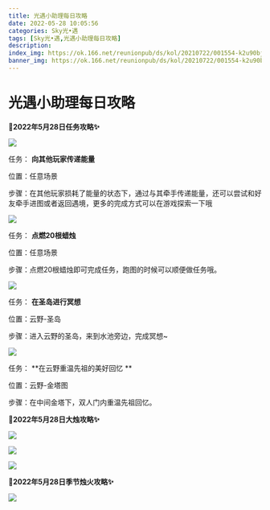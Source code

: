 ```yaml
---
title: 光遇小助理每日攻略
date: 2022-05-28 10:05:56
categories: Sky光•遇
tags: [Sky光•遇,光遇小助理每日攻略]
description: 
index_img: https://ok.166.net/reunionpub/ds/kol/20210722/001554-k2u90bj7ay.png?imageView&thumbnail=600x0&type=jpg
banner_img: https://ok.166.net/reunionpub/ds/kol/20210722/001554-k2u90bj7ay.png?imageView&thumbnail=600x0&type=jpg
---
```

# 光遇小助理每日攻略
**🎉2022年5月28日任务攻略✨**

![](https://ok.166.net/reunionpub/ds/kol/20220528/003918-12ltybqovi.png)

任务： **向其他玩家传递能量**

位置：任意场景

步骤：在其他玩家损耗了能量的状态下，通过与其牵手传递能量，还可以尝试和好友牵手进图或者返回遇境，更多的完成方式可以在游戏探索一下哦

![](https://ok.166.net/reunionpub/ds/kol/20220528/004002-493rsfuyki.png)

任务： **点燃20根蜡烛**

位置：任意场景

步骤：点燃20根蜡烛即可完成任务，跑图的时候可以顺便做任务哦。

![](https://ok.166.net/reunionpub/ds/kol/20220528/004023-hjotdg65lc.png)

任务： **在圣岛进行冥想**

位置：云野-圣岛

步骤：进入云野的圣岛，来到水池旁边，完成冥想~

![](https://ok.166.net/reunionpub/ds/kol/20220528/004604-i09mlnhpj6.png)

任务： **在云野重温先祖的美好回忆  **

位置：云野-金塔图

步骤：在中间金塔下，双人门内重温先祖回忆。

 **🎉2022年5月28日大烛攻略✨**

![](https://ok.166.net/reunionpub/ds/kol/20220528/004312-4g3i5dopl9.png)

![](https://ok.166.net/reunionpub/ds/kol/20220528/004153-rt8q72ecu9.png)

![](https://ok.166.net/reunionpub/ds/kol/20220528/004128-chno49jfwv.png)

  

 **🎉2022年5月28日季节烛火攻略✨**

![](https://ok.166.net/reunionpub/ds/kol/20220528/004334-78d53at2bk.png)

  

  

